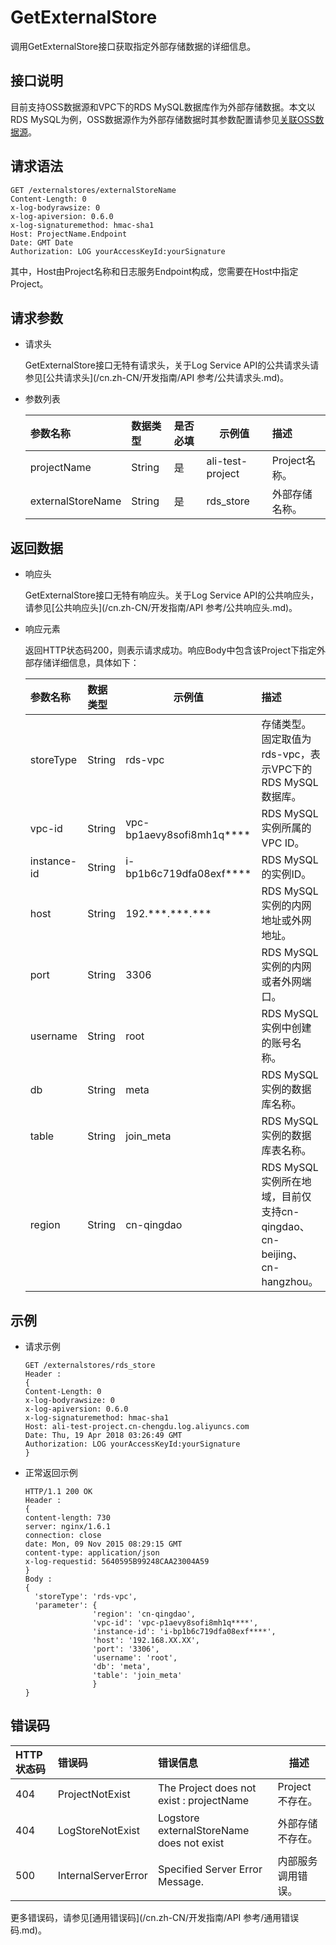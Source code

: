 # GetExternalStore

调用GetExternalStore接口获取指定外部存储数据的详细信息。

## 接口说明

目前支持OSS数据源和VPC下的RDS MySQL数据库作为外部存储数据。本文以RDS MySQL为例，OSS数据源作为外部存储数据时其参数配置请参见[关联OSS数据源](/cn.zh-CN/查询与分析/关联外部数据源/关联OSS数据源.md)。

## 请求语法

```
GET /externalstores/externalStoreName 
Content-Length: 0 
x-log-bodyrawsize: 0 
x-log-apiversion: 0.6.0 
x-log-signaturemethod: hmac-sha1
Host: ProjectName.Endpoint
Date: GMT Date
Authorization: LOG yourAccessKeyId:yourSignature
```

其中，Host由Project名称和日志服务Endpoint构成，您需要在Host中指定Project。

## 请求参数

-   请求头

    GetExternalStore接口无特有请求头，关于Log Service API的公共请求头请参见[公共请求头](/cn.zh-CN/开发指南/API 参考/公共请求头.md)。

-   参数列表

    |参数名称|数据类型|是否必填|示例值|描述|
    |:---|:---|:---|---|:-|
    |projectName|String|是|ali-test-project|Project名称。|
    |externalStoreName|String|是|rds\_store|外部存储名称。|


## 返回数据

-   响应头

    GetExternalStore接口无特有响应头。关于Log Service API的公共响应头，请参见[公共响应头](/cn.zh-CN/开发指南/API 参考/公共响应头.md)。

-   响应元素

    返回HTTP状态码200，则表示请求成功。响应Body中包含该Project下指定外部存储详细信息，具体如下：

    |参数名称|数据类型|示例值|描述|
    |:---|:---|---|:-|
    |storeType|String|rds-vpc|存储类型。固定取值为rds-vpc，表示VPC下的RDS MySQL数据库。|
    |vpc-id|String|vpc-bp1aevy8sofi8mh1q\*\*\*\*|RDS MySQL实例所属的VPC ID。|
    |instance-id|String|i-bp1b6c719dfa08exf\*\*\*\*|RDS MySQL的实例ID。|
    |host|String|192.\*\*\*.\*\*\*.\*\*\*|RDS MySQL实例的内网地址或外网地址。|
    |port|String|3306|RDS MySQL实例的内网或者外网端口。|
    |username|String|root|RDS MySQL实例中创建的账号名称。|
    |db|String|meta|RDS MySQL实例的数据库名称。|
    |table|String|join\_meta|RDS MySQL实例的数据库表名称。|
    |region|String|cn-qingdao|RDS MySQL实例所在地域，目前仅支持cn-qingdao、cn-beijing、cn-hangzhou。|


## 示例

-   请求示例

    ```
    GET /externalstores/rds_store
    Header :
    {
    Content-Length: 0 
    x-log-bodyrawsize: 0
    x-log-apiversion: 0.6.0
    x-log-signaturemethod: hmac-sha1
    Host: ali-test-project.cn-chengdu.log.aliyuncs.com 
    Date: Thu, 19 Apr 2018 03:26:49 GMT
    Authorization: LOG yourAccessKeyId:yourSignature
    }
    ```

-   正常返回示例

    ```
    HTTP/1.1 200 OK
    Header :
    {   
    content-length: 730
    server: nginx/1.6.1
    connection: close
    date: Mon, 09 Nov 2015 08:29:15 GMT
    content-type: application/json
    x-log-requestid: 5640595B99248CAA23004A59
    }
    Body :
    {
      'storeType': 'rds-vpc', 
      'parameter': {
                   'region': 'cn-qingdao', 
                   'vpc-id': 'vpc-p1aevy8sofi8mh1q****', 
                   'instance-id': 'i-bp1b6c719dfa08exf****', 
                   'host': '192.168.XX.XX', 
                   'port': '3306', 
                   'username': 'root', 
                   'db': 'meta', 
                   'table': 'join_meta'
                   }
    }
    ```


## 错误码

|HTTP状态码|错误码|错误信息|描述|
|:------|:--|:---|--|
|404|ProjectNotExist|The Project does not exist : projectName|Project不存在。|
|404|LogStoreNotExist|Logstore externalStoreName does not exist|外部存储不存在。|
|500|InternalServerError|Specified Server Error Message.|内部服务调用错误。|

更多错误码，请参见[通用错误码](/cn.zh-CN/开发指南/API 参考/通用错误码.md)。

